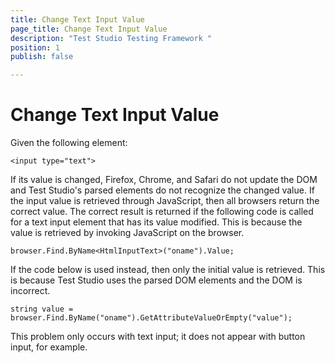 ```yaml
---
title: Change Text Input Value
page_title: Change Text Input Value
description: "Test Studio Testing Framework "
position: 1
publish: false

---
```

# Change Text Input Value

Given the following element:

	<input type="text">

If its value is changed, Firefox, Chrome, and Safari do not update the DOM and Test Studio's parsed elements do not recognize the changed value. If the input value is retrieved through JavaScript, then all browsers return the correct value.
The correct result is returned if the following code is called for a text input element that has its value modified. This is because the value is retrieved by invoking JavaScript on the browser.

	browser.Find.ByName<HtmlInputText>("oname").Value;

If the code below is used instead, then only the initial value is retrieved. This is because Test Studio uses the parsed DOM elements and the DOM is incorrect.

	string value = browser.Find.ByName("oname").GetAttributeValueOrEmpty("value");

This problem only occurs with text input; it does not appear with button input, for example.